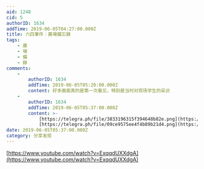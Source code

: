 ```yaml
---
aid: 1248
cid: 5
authorID: 1634
addTime: 2019-06-05T04:27:00.000Z
title: 六四事件：廣場備忘錄
tags:
    - 廣
    - 場
    - 備
    - 錄
comments:
    -
        authorID: 1634
        addTime: 2019-06-05T05:20:00.000Z
        content: 好多画面真的是第一次看见，特别是当时对现场学生的采访
    -
        authorID: 1634
        addTime: 2019-06-05T05:37:00.000Z
        content: >-
            [https://telegra.ph/file/3833196315f394648b82e.png](https://telegra.ph/file/3833196315f394648b82e.png)
            [https://telegra.ph/file/09ce9575ee4f4b89b21d4.png](https://telegra.ph/file/09ce9575ee4f4b89b21d4.png)
date: 2019-06-05T05:37:00.000Z
category: 分享发现
---
```


[https://www.youtube.com/watch?v=ExqqdUXXdgA](https://www.youtube.com/watch?v=ExqqdUXXdgA)
